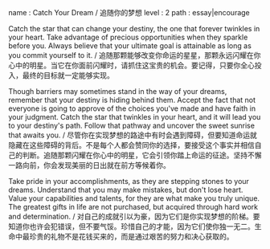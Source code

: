 name : Catch Your Dream / 追随你的梦想
level : 2
path : essay|encourage

Catch the star that can change your destiny, the one that forever twinkles in your heart. Take advantage of precious opportunities when they sparkle before you. Always believe that your ultimate goal is attainable as long as you commit yourself to it. / 追随那颗能够改变你命运的星星，那颗永远闪耀在你心中的明星。当它在你面前闪耀时，请抓住这宝贵的机会。要记得，只要你全心投入，最终的目标就一定能够实现。

Though barriers may sometimes stand in the way of your dreams, remember that your destiny is hiding behind them. Accept the fact that not everyone is going to approve of the choices you've made and have faith in your judgment. Catch the star that twinkles in your heart, and it will lead you to your destiny's path. Follow that pathway and uncover the sweet sunrise that awaits you. / 尽管你在实现梦想的路途中有时会遇到障碍，但要知道命运就隐藏在这些障碍的背后。不是每个人都会赞同你的选择，要接受这个事实并相信自己的判断。追随那颗闪耀在你心中的明星，它会引领你踏上命运的征途。坚持不懈一路向前，你会发现美丽的日出就在前方等候着你。

Take pride in your accomplishments, as they are stepping stones to your dreams. Understand that you may make mistakes, but don't lose heart. Value your capabilities and talents, for they are what make you truly unique. The greatest gifts in life are not purchased, but acquired through hard work and determination. / 对自己的成就引以为豪，因为它们是你实现梦想的阶梯。要知道你也许会犯错误，但不要气馁。珍惜自己的才能，因为它们使你独一无二。生命中最珍贵的礼物不是花钱买来的，而是通过艰苦的努力和决心获取的。
